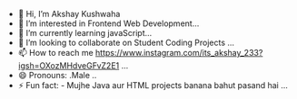 - 👋 Hi, I’m Akshay Kushwaha
- 👀 I’m interested in Frontend Web Development...
- 🌱 I’m currently learning  javaScript...
- 💞️ I’m looking to collaborate on  Student Coding Projects ...
- 📫 How to reach me https://www.instagram.com/its_akshay_233?igsh=OXozMHdveGFvZ2E1 ...
- 😄 Pronouns: .Male ..
- ⚡ Fun fact: - Mujhe Java aur HTML projects banana bahut pasand hai ...

<!---
Akshaykus/Akshaykus is a ✨ special ✨ repository because its `README.md` (this file) appears on your GitHub profile.
You can click the Preview link to take a look at your changes.
--->
